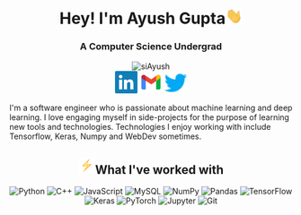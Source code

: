 <h1 align="center">Hey! I'm Ayush Gupta<img src="wave.gif" width="30px"></h1>

<h3 align="center">A Computer Science Undergrad</h3>

<p align="center">
    
<img src="https://komarev.com/ghpvc/?username=siAyush" alt="siAyush" />

<br/>
<a href="https://www.linkedin.com/in/siayush/"><img src="linkedin.svg", width="40" height="40""></a>
<a href="mailto:siayush.gupta@gmail.com"><img src="gmail.svg", width="40" height="40"></a>
<a href="https://twitter.com/siAyushh"><img src="twitter.svg", width="40" height="40"></a>

I'm a software engineer who is passionate about machine learning and deep learning. I love engaging myself in side-projects for the purpose of learning new tools and technologies. Technologies I enjoy working with include Tensorflow, Keras, Numpy and WebDev sometimes.

<h2 align="center"><img src="bolt.gif" width="30px">What I've worked with</h2>
<p align="center">
    <img alt="Python" src="https://img.shields.io/badge/python%20-%2314354C.svg?&style=for-the-badge&logo=python&logoColor=white"/>
    <img alt="C++" src="https://img.shields.io/badge/c++%20-%2300599C.svg?&style=for-the-badge&logo=c%2B%2B&ogoColor=white"/>
    <img alt="JavaScript" src="https://img.shields.io/badge/javascript%20-%23323330.svg?&style=for-the-badge&logo=javascript&logoColor=%23F7DF1E"/>
    <img alt="MySQL" src="https://img.shields.io/badge/mysql-%2300f.svg?&style=for-the-badge&logo=mysql&logoColor=white"/>
    <img alt="NumPy" src="https://img.shields.io/badge/numpy%20-%23013243.svg?&style=for-the-badge&logo=numpy&logoColor=white" />
    <img alt="Pandas" src="https://img.shields.io/badge/pandas%20-%23150458.svg?&style=for-the-badge&logo=pandas&logoColor=white" />
    <img alt="TensorFlow" src="https://img.shields.io/badge/TensorFlow%20-%23FF6F00.svg?&style=for-the-badge&logo=TensorFlow&logoColor=white" />
    <img alt="Keras" src="https://img.shields.io/badge/Keras%20-%23D00000.svg?&style=for-the-badge&logo=Keras&logoColor=white"/>
    <img alt="PyTorch" src="https://img.shields.io/badge/PyTorch%20-%23EE4C2C.svg?&style=for-the-badge&logo=PyTorch&logoColor=white" />
    <img alt="Jupyter" src="https://img.shields.io/badge/Jupyter%20-%23F37626.svg?&style=for-the-badge&logo=Jupyter&logoColor=white" />
    <img alt="Git" src="https://img.shields.io/badge/git%20-%23F05033.svg?&style=for-the-badge&logo=git&logoColor=white"/>
</p>
